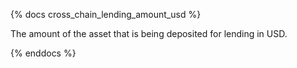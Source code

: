 {% docs cross_chain_lending_amount_usd %}

The amount of the asset that is being deposited for lending in USD.

{% enddocs %}